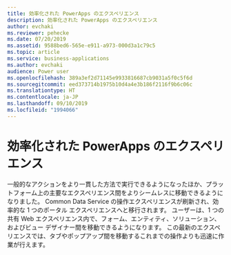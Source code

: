 ```yaml
---
title: 効率化された PowerApps のエクスペリエンス
description: 効率化された PowerApps のエクスペリエンス
author: evchaki
ms.reviewer: pehecke
ms.date: 07/20/2019
ms.assetid: 9588bed6-565e-e911-a973-000d3a1c79c5
ms.topic: article
ms.service: business-applications
ms.author: evchaki
audience: Power user
ms.openlocfilehash: 389a3ef2d71145e9933816687cb9031a5f0c5f6d
ms.sourcegitcommit: eed373714b1975b10d4a4e3b186f2116f9b6c06c
ms.translationtype: HT
ms.contentlocale: ja-JP
ms.lasthandoff: 09/10/2019
ms.locfileid: "1994066"
---
```

# <a name="streamlined-powerapps-experience"></a>効率化された PowerApps のエクスペリエンス



一般的なアクションをより一貫した方法で実行できるようになったほか、プラットフォーム上の主要なエクスペリエンス間をよりシームレスに移動できるようになりました。  Common Data Service の操作エクスペリエンスが刷新され、効率的な 1 つのポータル エクスペリエンスへと移行されます。 ユーザーは、1 つの共有 Web エクスペリエンス内で、フォーム、エンティティ、ソリューション、およびビュー デザイナー間を移動できるようになります。 この最新のエクスペリエンスでは、タブやポップアップ間を移動するこれまでの操作よりも迅速に作業が行えます。
